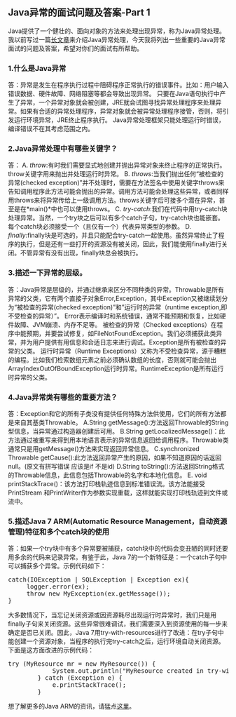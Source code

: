 ## Java异常的面试问题及答案-Part 1

Java提供了一个健壮的、面向对象的方法来处理出现异常，称为Java异常处理。
我以前写过一篇[长文章](http://www.journaldev.com/1696/java-exception-handling-tutorial-with-examples-and-best-practices)来介绍Java异常处理，今天我将列出一些重要的Java异常面试的问题及答案，希望对你们的面试有所帮助。

### 1.什么是Java异常
答：异常是发生在程序执行过程中阻碍程序正常执行的错误事件。比如：用户输入错误数据、硬件故障、网络阻塞等都会导致出现异常。
只要在Java语句执行中产生了异常，一个异常对象就会被创建，JRE就会试图寻找异常处理程序来处理异常。如果有合适的异常处理程序，异常对象就会被异常处理程序接管，否则，将引发运行环境异常，JRE终止程序执行。
Java异常处理框架只能处理运行时错误，编译错误不在其考虑范围之内。

### 2.Java异常处理中有哪些关键字？
答：
A. *throw*:有时我们需要显式地创建并抛出异常对象来终止程序的正常执行。throw关键字用来抛出并处理运行时异常。
B. *throws*:当我们抛出任何“被检查的异常(checked exception)”并不处理时，需要在方法签名中使用关键字throws来告知调用程序此方法可能会抛出的异常。调用方法可能会处理这些异常，或者同样用throws来将异常传给上一级调用方法。throws关键字后可接多个潜在异常，甚至是在*main()*中也可以使用throws。
C. *try-catch*:我们在代码中用try-catch块处理异常。当然，一个try块之后可以有多个catch子句，try-catch块也能嵌套。每个catch块必须接受一个（且仅有一个）代表异常类型的参数。
D. *finally*:finally块是可选的，并且只能配合try-catch一起使用。虽然异常终止了程序的执行，但是还有一些打开的资源没有被关闭，因此，我们能使用finally进行关闭。不管异常有没有出现，finally块总会被执行。

### 3.描述一下异常的层级。
答：Java异常是层级的，并通过继承来区分不同种类的异常。Throwable是所有异常的父类，它有两个直接子对象Error,Exception，其中Exception又被继续划分为“被检查的异常(checked exception)”和”运行时的异常（runtime exception,即不受检查的异常）”。
Error表示编译时和系统错误，通常不能预期和恢复，比如硬件故障、JVM崩溃、内存不足等。
被检查的异常（Checked exceptions）在程序中能预期，并要尝试修复，如FileNotFoundException。我们必须捕获此类异常，并为用户提供有用信息和合适日志来进行调试。Exception是所有被检查的异常的父类。
运行时异常（Runtime Exceptions）又称为不受检查异常，源于糟糕的编程。比如我们检索数组元素之前必须确认数组的长度，否则就可能会抛出ArrayIndexOutOfBoundException运行时异常。RuntimeException是所有运行时异常的父类。


### 4.Java异常类有哪些的重要方法？
答：Exception和它的所有子类没有提供任何特殊方法供使用，它们的所有方法都是来自其基类Throwable。
A.String getMessage():方法返回Throwable的String型信息，当异常通过构造器创建后可用。
B.String getLocalizedMessage()：此方法通过被重写来得到用本地语言表示的异常信息返回给调用程序。Throwable类通常只是用getMessage()方法来实现返回异常信息。
C.synchronized Throwable getCause():此方法返回异常产生的原因，如果不知道原因的话返回null。(原文有拼写错误 应该是if 不是id)
D.String toString():方法返回String格式的Throwable信息，此信息包括Throwable的名字和本地化信息。
E. void printStackTrace()：该方法打印栈轨迹信息到标准错误流。该方法能接受PrintStream 和PrintWriter作为参数实现重载，这样就能实现打印栈轨迹到文件或流中。

### 5.描述Java 7 ARM(Automatic Resource Management，自动资源管理)特征和多个catch块的使用
答：如果一个try块中有多个异常要被捕获，catch块中的代码会变丑陋的同时还要用多余的代码来记录异常。有鉴于此，Java 7的一个新特征是：一个catch子句中可以捕获多个异常。示例代码如下：

<pre>
catch(IOException | SQLException | Exception ex){
     logger.error(ex);
     throw new MyException(ex.getMessage());
}
</pre>
大多数情况下，当忘记关闭资源或因资源耗尽出现运行时异常时，我们只是用finally子句来关闭资源。这些异常很难调试，我们需要深入到资源使用的每一步来确定是否已关闭。因此，Java 7用try-with-resources进行了改进：在try子句中能创建一个资源对象，当程序的执行完try-catch之后，运行环境自动关闭资源。下面是这方面改进的示例代码：

<pre>
try (MyResource mr = new MyResource()) {
            System.out.println("MyResource created in try-with-resources");
        } catch (Exception e) {
            e.printStackTrace();
        }
</pre>
想了解更多的Java ARM的资讯，请猛点[这里](http://www.journaldev.com/592/try-with-resource-example-java-7-feature-for-automatic-resource-management)。



